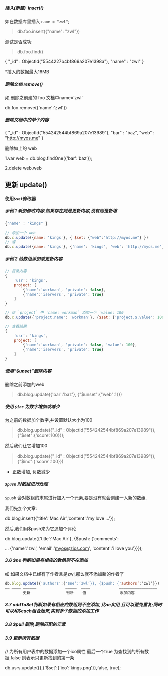##### 插入(新建)  insert()

如在数据库里插入 `name = "zwl"`;

> db.foo.insert({"name": "zwl"})

测试是否成功: 

> db.foo.find()

{ "_id" : ObjectId("5544227b4bf869a207e1398a"), "name" : "zwl" }

*插入的数据最大16MB



##### 删除文档 remove()

如,删除之前建的 foo 文档中name=‘zwl’

db.foo.remove({'name':'zwl'})



##### 删除文档中的单个内容

{ "_id" : ObjectId("554242544bf869a207e13989"), "bar" : "baz", "web" : "http://myos.me" }

删除如上的 web

1.var web = db.blog.findOne({'bar':'baz’});

2.delete web.web



## 更新  update()

#### 使用`$set`修改器

##### 示例 1 新加修改内容:如果存在则是更新内容,没有则是新增

```javascript
{"name" : "kings" }

// 添加一个 web
db.c.update({name: 'kings'}, { $set: {"web":"http://myos.me"} })
// 或
db.c.update({name: 'kings'}, {'name': 'kings', 'web': 'http://myos.me'})
```



##### 示例 2 给数组添加或更新内容

```javascript
// 目录内容
{
	'usr': 'kings',
	project: [
		{'name':'workman', 'private': false},
		{'name':'iservers', 'private': true}
	]
}

// 给 `project` 中 `name: workman` 添加一个 `value: 100
db.c.update({'project.name': 'workman'}, {$set: {'project.$.value': 100} })

// 查看结果
{
	'usr': 'kings',
	project: [
		{'name':'workman', 'private': false, 'value': 100},
		{'name':'iservers', 'private': true}
	]
}
```



#####  使用”$unset”删除内容

删除之前添加的web

> db.blog.update({'bar':'baz'}, {"$unset":{"web":1}})

##### 使用 `$inc` 为数字增加或减少

为之前的数据加个数字,并设置默认大小为100

> db.blog.update({"_id" : ObjectId("554242544bf869a207e13989")}, {"$set":{'score’:100}});

然后我们让它增加100

> db.blog.update({"_id" : ObjectId("554242544bf869a207e13989")}, {"$inc":{'score':100}})

- 正数增加, 负数减少

#####  `$push` 对数组进行处理

`$push` 会对数组的末尾进行加入一个元素,要是没有就会创建一人新的数组.

我们先加个文章:

db.blog.insert({'title':'Mac Air','content':'my love ...'});

然后,我们用$push来为它追加个评论

db.blog.update({'title':'Mac Air'}, {$push: {'comments':

... {'name':'zwl', 'email':'myos@zios.com', 'content':'i love you'}}});

##### 3.6 $ne 判断如果有相应的数组则不在添加

如:如果文档中已经有了作者且是zwl,那么就不添加新的作者了

```js
db.blog.update({'authors':{'$ne’:’zwl’}}, {$push: {'authors’:’zwl’}})
—— ———— ——————             —————  ————             —————————————————
    	更新                判断    值               添加内容
```

##### 3.7  $addToSet 判断如果有相应的数组则不在添加,比$ne实用,且可以避免重复;同时可以和$each组合起来,实现多个数据的添加工作

##### 3.8 $pull 删除,删除匹配的元素



##### 3.9 更新所有数据

// 为所有用户表中的数据添加一个ico属性 最后一个true 为查找到的所有数据,false 则表示只更新找到的第一条

db.usrs.update({},{'$set':{'ico':'kings.png'}},false, true);





